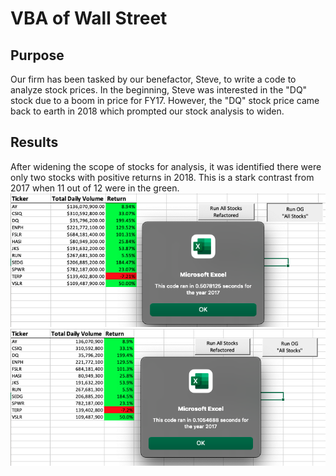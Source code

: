 # VBA of Wall Street 

## Purpose

Our firm has been tasked by our benefactor, Steve, to write a code to analyze stock prices.  In the beginning, Steve was interested in the "DQ" stock due to a boom in price for FY17.  However, the "DQ" stock price came back to earth in 2018 which prompted our stock analysis to widen.  

## Results

After widening the scope of stocks for analysis, it was identified there were only two stocks with positive returns in 2018.  This is a stark contrast from 2017 when 11 out of 12 were in the green.  
![Original 2017 Analysis](https://github.com/bktescher/stocks_analysis/blob/main/Resources/Original%20code%202017.png)
![Refactored 2017 Analysis](https://github.com/bktescher/stocks_analysis/blob/main/Resources/VBA_Challenge_2017.png)
